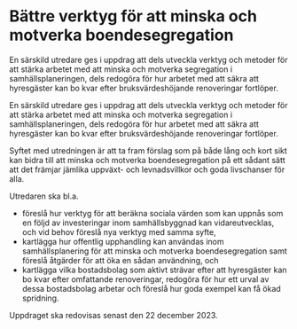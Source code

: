 # Bättre verktyg för att minska och motverka boendesegregation

En särskild utredare ges i uppdrag att dels utveckla verktyg och metoder för att stärka arbetet med att minska och motverka segregation i samhällsplaneringen, dels redogöra för hur arbetet med att säkra att hyresgäster kan bo kvar efter bruksvärdeshöjande renoveringar fortlöper.

En särskild utredare ges i uppdrag att dels utveckla verktyg och metoder för att stärka arbetet med att minska och motverka segregation i samhällsplaneringen, dels redogöra för hur arbetet med att säkra att hyresgäster kan bo kvar efter bruksvärdeshöjande renoveringar fortlöper.

Syftet med utredningen är att ta fram förslag som på både lång och kort sikt kan bidra till att minska och motverka boendesegregation på ett sådant sätt att det främjar jämlika uppväxt- och levnadsvillkor och goda livschanser för alla.

Utredaren ska bl.a.

* föreslå hur verktyg för att beräkna sociala värden som kan uppnås som en följd av investeringar inom samhällsbyggnad kan vidareutvecklas, och vid behov föreslå nya verktyg med samma syfte,
* kartlägga hur offentlig upphandling kan användas inom samhällsplanering för att minska och motverka boendesegregation samt föreslå åtgärder för att öka en sådan användning, och
* kartlägga vilka bostadsbolag som aktivt strävar efter att hyresgäster kan bo kvar efter omfattande renoveringar, redogöra för hur ett urval av dessa bostadsbolag arbetar och föreslå hur goda exempel kan få ökad spridning.

Uppdraget ska redovisas senast den 22 december 2023.
